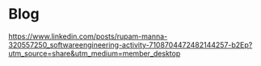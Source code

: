 # Blog
https://www.linkedin.com/posts/rupam-manna-320557250_softwareengineering-activity-7108704472482144257-b2Ep?utm_source=share&utm_medium=member_desktop
